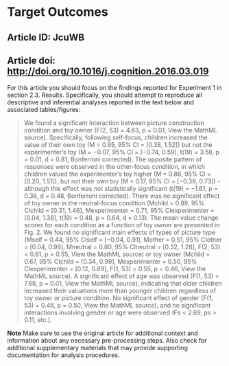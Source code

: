 # Target Outcomes
## Article ID: JcuWB
## Article doi: http://doi.org/10.1016/j.cognition.2016.03.019

For this article you should focus on the findings reported for Experiment 1 in section 2.3. Results. Specifically, you should attempt to reproduce all descriptive and inferential analyses reported in the text below and associated tables/figures:

> We found a significant interaction between picture construction condition and toy owner (F(2, 53) = 4.83, p = 0.01, View the MathML source). Specifically, following self-focus, children increased the value of their own toy (M = 0.95, 95% CI = [0.38, 1.52]) but not the experimenter’s toy (M = −0.07, 95% CI = [−0.74, 0.59], t(19) = 3.56, p = 0.01, d = 0.81, Bonferroni corrected). The opposite pattern of responses were observed in the other-focus condition, in which children valued the experimenter’s toy higher (M = 0.86, 95% CI = [0.20, 1.51]), but not their own toy (M = 0.17, 95% CI = [−0.39, 0.73]) - although this effect was not statistically significant (t(19) = −1.61, p = 0.36, d = 0.48, Bonferroni corrected). There was no significant effect of toy owner in the neutral-focus condition (Mchild = 0.89, 95% CIchild = [0.31, 1.46], Mexperimenter = 0.71, 95% CIexperimenter = [0.04, 1.38], t(19) = 0.48, p = 0.64, d = 0.13). The mean value change scores for each condition as a function of toy owner are presented in Fig. 2. We found no significant main effects of types of picture type (Mself = 0.44, 95% CIself = [−0.04, 0.91], Mother = 0.51, 95% CIother = [0.04, 0.98], Mneutral = 0.80, 95% CIneutral = [0.32, 1.28], F(2, 53) = 0.61, p = 0.55, View the MathML source) or toy owner (Mchild = 0.67, 95% CIchild = [0.34, 0.99], Mexperimenter = 0.50, 95% CIexperimenter = [0.12, 0.89], F(1, 53) = 0.55, p = 0.46, View the MathML source). A significant effect of age was observed (F(1, 53) = 7.68, p = 0.01, View the MathML source), indicating that older children increased their valuations more than younger children regardless of toy owner or picture condition. No significant effect of gender (F(1, 53) = 0.46, p = 0.50, View the MathML source), and no significant interactions involving gender or age were observed (Fs < 2.69, ps > 0.11, etc.).

**Note**
Make sure to use the original article for additional context and information about any necessary pre-processing steps. Also check for additional supplementary materials that may provide supporting documentation for analysis procedures.
